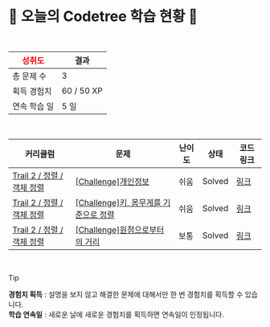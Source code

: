 # 🌲 오늘의 Codetree 학습 현황 🌲

<br />

| <span style="color:red;display:block;text-align:center;"> **성취도**</span> | 결과 |
|---|---|
| 총 문제 수 | 3 |
| 획득 경험치 | 60 / 50 XP |
| 연속 학습 일 | 5 일 |

<br />

|커리큘럼|문제|난이도|상태|코드 링크|
|---|---|---|---|---|
|[Trail 2 / 정렬 / 객체 정렬](https://https://en.codetree.ai/trail-info/novice-mid/)|[[Challenge]개인정보](https://https://en.codetree.ai/trails/complete/curated-cards/challenge-personal-info/)|쉬움|Solved|[링크](https://github.com/eeleedev/LeetCode-CodeTree/blob/main/250107/%EA%B0%9C%EC%9D%B8%EC%A0%95%EB%B3%B4/personal-info.py)|
|[Trail 2 / 정렬 / 객체 정렬](https://https://en.codetree.ai/trail-info/novice-mid/)|[[Challenge]키, 몸무게를 기준으로 정렬](https://https://en.codetree.ai/trails/complete/curated-cards/challenge-sort-by-height-and-weight/)|쉬움|Solved|[링크](https://github.com/eeleedev/LeetCode-CodeTree/blob/main/250107/%ED%82%A4%2C%20%EB%AA%B8%EB%AC%B4%EA%B2%8C%EB%A5%BC%20%EA%B8%B0%EC%A4%80%EC%9C%BC%EB%A1%9C%20%EC%A0%95%EB%A0%AC/sort-by-height-and-weight.py)|
|[Trail 2 / 정렬 / 객체 정렬](https://https://en.codetree.ai/trail-info/novice-mid/)|[[Challenge]원점으로부터의 거리](https://https://en.codetree.ai/trails/complete/curated-cards/challenge-distance-from-origin/)|보통|Solved|[링크](https://github.com/eeleedev/LeetCode-CodeTree/blob/main/250107/%EC%9B%90%EC%A0%90%EC%9C%BC%EB%A1%9C%EB%B6%80%ED%84%B0%EC%9D%98%20%EA%B1%B0%EB%A6%AC/distance-from-origin.py)|


<br />

> [!TIP]
> **경험치 획득** : 설명을 보지 않고 해결한 문제에 대해서만 한 번 경험치를 획득할 수 있습니다.  
> **학습 연속일** : 새로운 날에 새로운 경험치를 획득하면 연속일이 인정됩니다.

